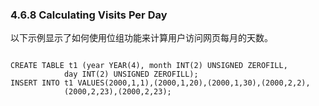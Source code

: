 ### 4.6.8 Calculating Visits Per Day

以下示例显示了如何使用位组功能来计算用户访问网页每月的天数。

```

```

```
CREATE TABLE t1 (year YEAR(4), month INT(2) UNSIGNED ZEROFILL,
            day INT(2) UNSIGNED ZEROFILL);
INSERT INTO t1 VALUES(2000,1,1),(2000,1,20),(2000,1,30),(2000,2,2),
            (2000,2,23),(2000,2,23);
```



